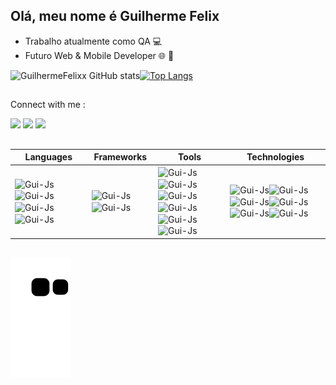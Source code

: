 

## Olá, meu nome é Guilherme Felix

- Trabalho atualmente como QA 💻
- Futuro Web & Mobile Developer 🌐 📱

<!---
GuilhermeFelixx/GuilhermeFelixx is a ✨ special ✨ repository because its `README.md` (this file) appears on your GitHub profile.
You can click the Preview link to take a look at your changes.
--->


![GuilhermeFelixx GitHub stats](https://github-readme-stats.vercel.app/api?username=GuilhermeFelixx&show_icons=true&&theme=material-palenight)[![Top Langs](https://github-readme-stats.vercel.app/api/top-langs/?username=GuilhermeFelixx&langs_count=8&theme=material-palenight&layout=compact)](https://github.com/GuilhermeFelixx/github-readme-stats)


##

Connect with me :

<a href="https://www.linkedin.com/in/guilherme-felix-de-oliveira-0337aa176/"><img src="https://img.shields.io/badge/LinkedIn-0077B5?style=for-the-badge&logo=linkedin&logoColor=white" /></a>
<a href="https://guilhermefelix.com"><img src="https://img.shields.io/badge/website-000000?style=for-the-badge&logo=About.me&logoColor=white" /></a>
<a href="https://instagram.com/guilhermefxx"><img src="https://img.shields.io/badge/Instagram-E4405F?style=for-the-badge&logo=instagram&logoColor=white" /></a>

##

| Languages | Frameworks | Tools | Technologies |
|---|---|---|---|
|<img align="center" alt="Gui-Js" height="30" width="40" src="https://cdn.jsdelivr.net/gh/devicons/devicon/icons/dart/dart-original-wordmark.svg"><img align="center" alt="Gui-Js" height="30" width="40" src="https://cdn.jsdelivr.net/gh/devicons/devicon/icons/java/java-original-wordmark.svg"><img align="center" alt="Gui-Js" height="30" width="40" src="https://cdn.jsdelivr.net/gh/devicons/devicon/icons/javascript/javascript-original.svg"><img align="center" alt="Gui-Js" height="30" width="40" src="https://cdn.jsdelivr.net/gh/devicons/devicon/icons/typescript/typescript-original.svg"> | <img align="center" alt="Gui-Js" height="30" width="40" src="https://cdn.jsdelivr.net/gh/devicons/devicon/icons/flutter/flutter-original.svg"><img align="center" alt="Gui-Js" height="30" width="40" src="https://cdn.jsdelivr.net/gh/devicons/devicon/icons/bootstrap/bootstrap-original.svg"> | <img align="center" alt="Gui-Js" height="30" width="40" src="https://cdn.jsdelivr.net/gh/devicons/devicon/icons/vscode/vscode-original.svg"><img align="center" alt="Gui-Js" height="30" width="40" src="https://cdn.jsdelivr.net/gh/devicons/devicon/icons/github/github-original.svg"><img align="center" alt="Gui-Js" height="30" width="40" src="https://cdn.jsdelivr.net/gh/devicons/devicon/icons/gitlab/gitlab-original-wordmark.svg"><img align="center" alt="Gui-Js" height="30" width="40" src="https://upload.wikimedia.org/wikipedia/commons/thumb/b/b5/DBeaver_logo.svg/1200px-DBeaver_logo.svg.png"><img align="center" alt="Gui-Js" height="30" width="40" src="https://avatars.githubusercontent.com/u/7058228?v=4"><img align="center" alt="Gui-Js" height="30" width="40" src="https://cdn.worldvectorlogo.com/logos/monday-1.svg"> | <img align="center" alt="Gui-Js" height="30" width="40" src="https://cdn.jsdelivr.net/gh/devicons/devicon/icons/html5/html5-original-wordmark.svg"><img align="center" alt="Gui-Js" height="30" width="40" src="https://cdn.jsdelivr.net/gh/devicons/devicon/icons/css3/css3-original-wordmark.svg"><img align="center" alt="Gui-Js" height="30" width="40" src="https://cdn.jsdelivr.net/gh/devicons/devicon/icons/git/git-original-wordmark.svg"><img align="center" alt="Gui-Js" height="30" width="40" src="https://cdn.jsdelivr.net/gh/devicons/devicon/icons/wordpress/wordpress-original.svg"><img align="center" alt="Gui-Js" height="30" width="40" src="https://cdn.jsdelivr.net/gh/devicons/devicon/icons/woocommerce/woocommerce-original.svg"><img align="center" alt="Gui-Js" height="30" width="40" src="https://cdn.jsdelivr.net/gh/devicons/devicon/icons/postgresql/postgresql-original-wordmark.svg"> |



##
  
  ![Snake animation](https://github.com/rafaballerini/rafaballerini/blob/output/github-contribution-grid-snake.svg) </div>
 
